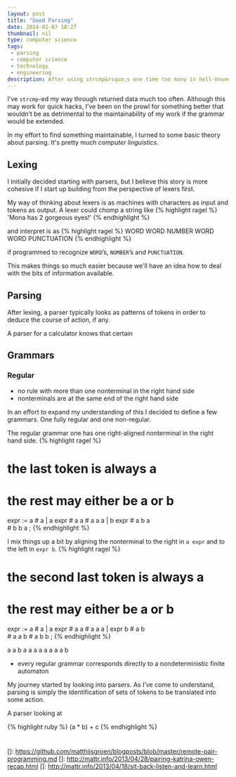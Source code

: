 ```yaml
---
layout: post
title: "Good Parsing"
date: 2014-01-07 18:27
thumbnail: nil
type: computer science
tags:
 - parsing
 - computer science
 - technology
 - engineering
description: After using strcmp&rsquo;s one time too many in hell-bound codebases I turn better solutions.
---
```

I've ```strcmp```-ed my way through returned data much too often. Although
this may work for quick hacks, I&rsquo;ve been on the prowl for something better
that wouldn&rsquo;t be as detrimental to the maintainability of my work if the
grammar would be extended.

In my effort to find something maintainable, I turned to some basic theory
about parsing. It's pretty much _computer linguistics_.

## Lexing
I initially decided starting with parsers, but I believe this story is more
cohesive if I start up building from the perspective of lexers first.

My way of thinking about lexers is as machines with characters as input and
tokens as output. A lexer could chomp a string like
{% highlight ragel %}
'Mona has 2 gorgeous eyes!'
{% endhighlight %}
 
and interpret is as
{% highlight ragel %}
WORD WORD NUMBER WORD WORD PUNCTUATION
{% endhighlight %}

if programmed to recognize ```WORD```&rsquo;s, ```NUMBER```&rsquo;s and 
```PUNCTUATION```.

This makes things so much easier because we'll have an idea how to deal with
the bits of information available.

## Parsing
After lexing, a parser typically looks as patterns of tokens in order to
deduce the course of action, if any.

A parser for a calculator knows that certain

## Grammars

### Regular
 - no rule with more than one nonterminal in the right hand side
 - nonterminals are at the same end of the right hand side

In an effort to expand my understanding of this I decided to define a few
grammars. One fully regular and one non-regular.

The regular grammar one has one right-aligned nonterminal in the right hand
side.
{% highlight ragel %}
# the last token is always a
# the rest may either be a or b
expr := a          #  a
        | a expr   #  a a
                   #  a a a
        | b expr   #  a b a  
                   #  b b a
        ;
{% endhighlight %}

I mix things up a bit by aligning the nonterminal to the right in ```a expr```
and to the left in ```expr b```.
{% highlight ragel %}
# the second last token is always a
# the rest may either be a or b
expr := a          #  a
        | a expr   #  a a
                   #  a a a
        | expr b   #  a b  
                   #  a a b
                   #  a b b
        ;
{% endhighlight %}

a
a b
a a
a a a a a a b

 - every regular grammar corresponds directly to a nondeterministic finite automaton

My journey started by looking into parsers. As I&rsquo;ve come to understand,
parsing is simply the identification of sets of tokens to be translated into
some action.

A parser looking at

{% highlight ruby %}
(a * b) + c
{% endhighlight %}
#
[odd-time-signatures]: http://gryffonius.hubpages.com/hub/Odd-Time-Signatures-Made-Easy
[ragel-avr]: http://www.avrfreaks.net/index.php?name=PNphpBB2&file=viewtopic&t=80042
[]: https://github.com/matthijsgroen/blogposts/blob/master/remote-pair-programming.md
[]: http://mattr.info/2013/04/28/pairing-katrina-owen-recap.html
[]: http://mattr.info/2013/04/18/sit-back-listen-and-learn.html
